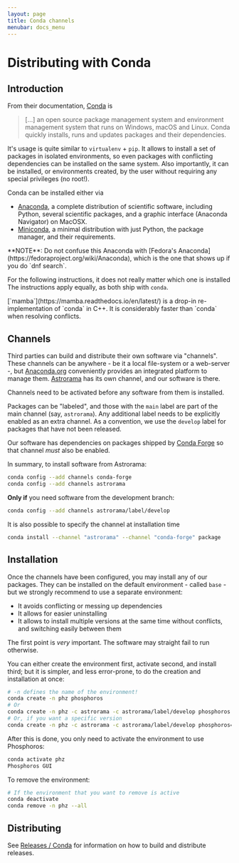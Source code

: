 ```yaml
---
layout: page
title: Conda channels
menubar: docs_menu
---
```


# Distributing with Conda

## Introduction

From their documentation, [Conda](https://conda.io/en/latest/) is

> [...] an open source package management system and environment management
  system that runs on Windows, macOS and Linux. Conda quickly installs,
  runs and updates packages and their dependencies.

It's usage is quite similar to `virtualenv` + `pip`. It allows to install a
set of packages in isolated environments, so even packages with conflicting
dependencies can be installed on the same system. Also importantly, it can
be installed, or environments created, by the user without requiring any
special privileges (no root!).

Conda can be installed either via

* [Anaconda](https://www.anaconda.com/distribution/), a complete distribution
  of scientific software, including Python, several scientific packages, and a
  graphic interface (Anaconda Navigator) on MacOSX.
* [Miniconda](https://docs.conda.io/en/latest/miniconda.html), a minimal
  distribution with just Python, the package manager, and their requirements.

<article class="message is-warning">
  <div class="message-body" markdown="1">
**NOTE**: Do not confuse this Anaconda with [Fedora's Anaconda](https://fedoraproject.org/wiki/Anaconda),
which is the one that shows up if you do `dnf search`.
  </div>
</article>

For the following instructions, it does not really matter which one is installed
The instructions apply equally, as both ship with `conda`.

<article class="message is-info">
  <div class="message-body" markdown="1">
[`mamba`](https://mamba.readthedocs.io/en/latest/) is a drop-in re-implementation
of `conda` in C++. It is considerably faster than `conda` when resolving
conflicts.
  </div>
</article>

## Channels

Third parties can build and distribute their own software via "channels".
These channels can be anywhere - be it a local file-system or a web-server -,
but [Anaconda.org](https://anaconda.org) conveniently provides an integrated
platform to manage them. [Astrorama](https://anaconda.org/astrorama) has its own
channel, and our software is there.

Channels need to be activated before any software from them is installed.

Packages can be "labeled", and those with the `main` label are part of the
main channel (say, `astrorama`). Any additional label needs to be explicitly
enabled as an extra channel. As a convention, we use the `develop` label for
packages that have not been released.

Our software has dependencies on packages shipped by [Conda Forge](https://conda-forge.org/)
so that channel *must* also be enabled.

In summary, to install software from Astrorama:

```bash
conda config --add channels conda-forge
conda config --add channels astrorama
```

**Only if** you need software from the development branch:

```bash
conda config --add channels astrorama/label/develop
```

<article class="message is-info">
  <div class="message-body" markdown="1">
It is also possible to specify the channel at installation time

```bash
conda install --channel "astrorama" --channel "conda-forge" package
```
  </div>
</article>

## Installation

Once the channels have been configured, you may install any of our packages.
They can be installed on the default environment - called `base` - but we
strongly recommend to use a separate environment:

* It avoids conflicting or messing up dependencies
* It allows for easier uninstalling
* It allows to install multiple versions at the same time without conflicts,
  and switching easily between them

The first point is *very* important. The software may straight fail to
run otherwise.

You can either create the environment first, activate second, and install third;
but it is simpler, and less error-prone, to do the creation and installation at
once:

```bash
# -n defines the name of the environment!
conda create -n phz phosphoros
# Or
conda create -n phz -c astrorama -c astrorama/label/develop phosphoros
# Or, if you want a specific version
conda create -n phz -c astrorama -c astrorama/label/develop phosphoros==0.11
```

After this is done, you only need to activate the environment to use Phosphoros:

```bash
conda activate phz
Phosphoros GUI
```

To remove the environment:

```bash
# If the environment that you want to remove is active
conda deactivate
conda remove -n phz --all
```

## Distributing

See [Releases / Conda](/docs/releases/conda) for information on how to build and
distribute releases.
